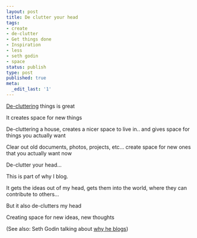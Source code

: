 ```yaml
---
layout: post
title: De clutter your head
tags:
- create
- de-clutter
- Get things done
- Inspiration
- less
- seth godin
- space
status: publish
type: post
published: true
meta:
  _edit_last: '1'
---
```

<a href="http://rowansimpson.com/2007/12/31/de-clutter/">De-cluttering</a> things is great

It creates space for new things

De-cluttering a house, creates a nicer space to live in.. and gives space for things you actually want

Clear out old documents, photos, projects, etc... create space for new ones that you actually want now

De-clutter your head...

This is part of why I blog.

It gets the ideas out of my head,
gets them into the world,
where they can contribute to others...

But it also de-clutters my head

Creating space for new ideas, new thoughts

(See also: Seth Godin talking about <a href="http://www.youtube.com/watch?v=livzJTIWlmY">why he blogs</a>)
